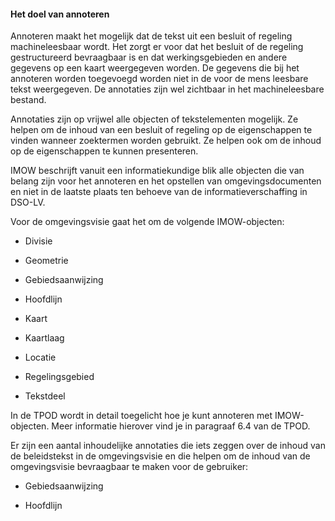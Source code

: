 #### Het doel van annoteren

Annoteren maakt het mogelijk dat de tekst uit een besluit of regeling
machineleesbaar wordt. Het zorgt er voor dat het besluit of de regeling
gestructureerd bevraagbaar is en dat werkingsgebieden en andere gegevens op een
kaart weergegeven worden. De gegevens die bij het annoteren worden toegevoegd
worden niet in de voor de mens leesbare tekst weergegeven. De annotaties zijn
wel zichtbaar in het machineleesbare bestand.

Annotaties zijn op vrijwel alle objecten of tekstelementen mogelijk. Ze helpen
om de inhoud van een besluit of regeling op de eigenschappen te vinden wanneer
zoektermen worden gebruikt. Ze helpen ook om de inhoud op de eigenschappen te
kunnen presenteren.

IMOW beschrijft vanuit een informatiekundige blik alle objecten die van belang
zijn voor het annoteren en het opstellen van omgevingsdocumenten en niet in de
laatste plaats ten behoeve van de informatieverschaffing in DSO-LV.

Voor de omgevingsvisie gaat het om de volgende IMOW-objecten:

-   Divisie

-   Geometrie

-   Gebiedsaanwijzing

-   Hoofdlijn

-   Kaart

-   Kaartlaag

-   Locatie

-   Regelingsgebied

-   Tekstdeel


In de TPOD wordt in detail toegelicht hoe je kunt annoteren met IMOW-objecten.
Meer informatie hierover vind je in paragraaf 6.4 van de TPOD.

Er zijn een aantal inhoudelijke annotaties die iets zeggen over de inhoud van de
beleidstekst in de omgevingsvisie en die helpen om de inhoud van de
omgevingsvisie bevraagbaar te maken voor de gebruiker:

-   Gebiedsaanwijzing

-   Hoofdlijn


